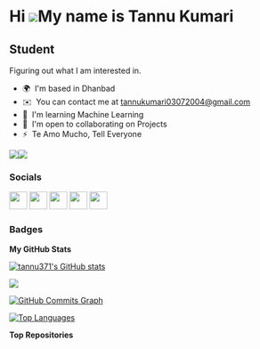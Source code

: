 Hi ![](https://user-images.githubusercontent.com/18350557/176309783-0785949b-9127-417c-8b55-ab5a4333674e.gif)My name is Tannu Kumari
====================================================================================================================================

Student
-------

Figuring out what I am interested in.

* 🌍  I'm based in Dhanbad
* ✉️  You can contact me at [tannukumari03072004@gmail.com](mailto:tannukumari03072004@gmail.com)
* 🧠  I'm learning Machine Learning
* 🤝  I'm open to collaborating on Projects
* ⚡  Te Amo Mucho, Tell Everyone

<a href="https://www.github.com/tannu371" target="_blank" rel="noreferrer"><img
src="https://img.shields.io/github/followers/tannu371?logo=github&style=for-the-badge&color=0891b2&labelColor=1c1917" /></a><a href="https://www.twitter.com/@Tannu35079225" target="_blank" rel="noreferrer"><img
src="https://img.shields.io/twitter/follow/@Tannu35079225?logo=twitter&style=for-the-badge&color=0891b2&labelColor=1c1917"
/></a>

### Socials

<p align="left"> <a href="https://discord.com/users/Tannu" target="_blank" rel="noreferrer"><img src="https://raw.githubusercontent.com/danielcranney/readme-generator/main/public/icons/socials/discord.svg" width="32" height="32" /></a> <a href="https://www.github.com/tannu371" target="_blank" rel="noreferrer"><img src="https://raw.githubusercontent.com/danielcranney/readme-generator/main/public/icons/socials/github.svg" width="32" height="32" /></a> <a href="http://www.instagram.com/tannukumari7848" target="_blank" rel="noreferrer"><img src="https://raw.githubusercontent.com/danielcranney/readme-generator/main/public/icons/socials/instagram.svg" width="32" height="32" /></a> <a href="https://www.linkedin.com/in/tannu-kumari-353a99253" target="_blank" rel="noreferrer"><img src="https://raw.githubusercontent.com/danielcranney/readme-generator/main/public/icons/socials/linkedin.svg" width="32" height="32" /></a> <a href="https://www.twitter.com/@Tannu35079225" target="_blank" rel="noreferrer"><img src="https://raw.githubusercontent.com/danielcranney/readme-generator/main/public/icons/socials/twitter.svg" width="32" height="32" /></a></p>

### Badges

<b>My GitHub Stats</b>

<a href="http://www.github.com/tannu371"><img src="https://github-readme-stats.vercel.app/api?username=tannu371&show_icons=true&hide=&count_private=true&title_color=0891b2&text_color=ffffff&icon_color=0891b2&bg_color=1c1917&hide_border=true&show_icons=true" alt="tannu371's GitHub stats" /></a>

<a href="http://www.github.com/tannu371"><img src="https://github-readme-streak-stats.herokuapp.com/?user=tannu371&stroke=ffffff&background=1c1917&ring=0891b2&fire=0891b2&currStreakNum=ffffff&currStreakLabel=0891b2&sideNums=ffffff&sideLabels=ffffff&dates=ffffff&hide_border=true" /></a>

<a href="http://www.github.com/tannu371"><img src="https://github-readme-activity-graph.cyclic.app/graph?username=tannu371&bg_color=1c1917&color=ffffff&line=0891b2&point=ffffff&area_color=1c1917&area=true&hide_border=true&custom_title=GitHub%20Commits%20Graph" alt="GitHub Commits Graph" /></a>

<a href="https://github.com/tannu371" align="left"><img src="https://github-readme-stats.vercel.app/api/top-langs/?username=tannu371&langs_count=10&title_color=0891b2&text_color=ffffff&icon_color=0891b2&bg_color=1c1917&hide_border=true&locale=en&custom_title=Top%20%Languages" alt="Top Languages" /></a>

<b>Top Repositories</b>

<div width="100%" align="center"></div><br /><br /><br /><br /><br /><br /><br />
